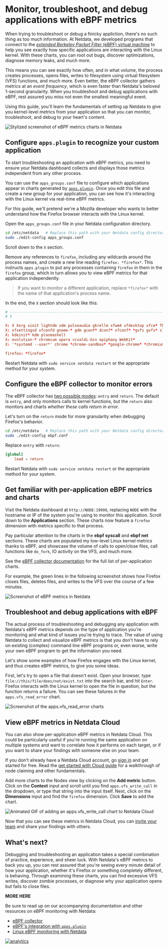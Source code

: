 <!--
title: "Monitor, troubleshoot, and debug applications with eBPF metrics"
description: "Use Netdata's built-in eBPF metrics collector to monitor, troubleshoot, and debug your custom application using low-level kernel feedback."
image: /img/seo/guides/troubleshoot/monitor-debug-applications-ebpf.png
-->

# Monitor, troubleshoot, and debug applications with eBPF metrics

When trying to troubleshoot or debug a finicky appliction, there's no such thing as too much information. At Netdata, we
developed programs that connect to the [_extended Berkeley Packet Filter_ (eBPF) virtual
machine](/collectors/ebpf.plugin/README.md) to help you see exactly how specific applications are interacting with the
Linux kernel. With these charts, you can root out bugs, discover optimizations, diagnose memory leaks, and much more.

This means you can see exactly how often, and in what volume, the process creates processes, opens files, writes to
filesystem using virtual filesystem (VFS) functions, and much more. Even better, the eBPF collector gathers metrics at
an _event frequency_, which is even faster than Netdata's beloved 1-second granularity. When you troubleshoot and debug
applications with eBPF, rest assured you miss not even the smallest meaningful event.

Using this guide, you'll learn the fundamentals of setting up Netdata to give you kernel-level metrics from your
application so that you can monitor, troubleshoot, and debug to your heart's content.

![Stylized screenshot of eBPF metrics charts in
Netdata](https://user-images.githubusercontent.com/1153921/84084039-9305ad00-a997-11ea-992e-fc3d55e403eb.png)

## Configure `apps.plugin` to recognize your custom application

To start troubleshooting an application with eBPF metrics, you need to ensure your Netdata dashboard collects and
displays those metrics independent from any other process.

You can use the `apps_groups.conf` file to configure which applications appear in charts generated by
[`apps.plugin`](/collectors/apps.plugin/README.md). Once you edit this file and create a new group for your application,
you can see how it's interacting with the Linux kernel via real-time eBPF metrics.

For this guide, we'll pretend we're a Mozilla developer who wants to better understand how the Firefox browser interacts
with the Linux kernel.

Open the `apps_groups.conf` file in your Netdata configuration directory.

```bash
cd /etc/netdata   # Replace this path with your Netdata config directory
sudo ./edit-config apps_groups.conf
```

Scroll down to the `X` section.

Remove any references to `firefox`, including any wildcards around the process names, and create a new line reading
`firefox: *firefox*`. This instructs `apps.plugin` to put any processes containing `firefox` in them in the `firefox`
group, which in turn allows you to view eBPF metrics for that application independently.

> If you want to monitor a different application, replace `*firefox*` with the name of that application's process name.

In the end, the `X` section should look like this:

```conf
# -----------------------------------------------------------------------------
# X

X: X Xorg xinit lightdm xdm pulseaudio gkrellm xfwm4 xfdesktop xfce* Thunar
X: xfsettingsd xfconfd gnome-* gdm gconf* dconf* xfconf* *gvfs gvfs* slim
X: kdeinit* kdm plasmashell
X: evolution-* chromium opera vivaldi-bin epiphany WebKit*
X: '*systemd --user*' chrome *chrome-sandbox* *google-chrome* *chromium*

firefox: *firefox*
```

Restart Netdata with `sudo service netdata restart` or the appropriate method for your system.

## Configure the eBPF collector to monitor errors

The eBPF collector has [two possible modes](/collectors/ebpf.plugin#ebpf-load-mode): `entry` and `return`. The default
is `entry`, and only monitors calls to kernel functions, but the `return` also monitors and charts _whether these calls
return in error_.

Let's turn on the `return` mode for more granularity when debugging Firefox's behavior.

```bash
cd /etc/netdata   # Replace this path with your Netdata config directory
sudo ./edit-config ebpf.conf
```

Replace `entry` with `return`:

```conf
[global]
    load = return
```

Restart Netdata with `sudo service netdata restart` or the appropriate method for your system.

## Get familiar with per-application eBPF metrics and charts

Visit the Netdata dashboard at `http://NODE:19999`, replacing `NODE` with the hostname or IP of the system you're using
to monitor this application. Scroll down to the **Applications** section. These charts now feature a `firefox` dimension
with metrics specific to that process. 

Pay particular attention to the charts in the **ebpf syscall** and **ebpf net** sections. These charts are populated my
low-level Linux kernel metrics thanks to eBPF, and showcase the volume of calls to open/close files, call functions like
`do_fork`, IO activity on the VFS, and much more.

See the [eBPF collector
documentation](https://learn.netdata.cloud/docs/agent/collectors/ebpf.plugin#integration-with-appsplugin) for the full
list of per-application charts.

For example, the green lines in the following screenshot shows how Firefox closes files, deletes files, and writes to
the VFS over the course of a few minutes.

![Screenshot of eBPF metrics in
Netdata](https://user-images.githubusercontent.com/1153921/84086279-5e482480-a99c-11ea-8262-fcd4b8343c0c.png)

## Troubleshoot and debug applications with eBPF

The actual process of troubleshooting and debugging any application with Netdata's eBPF metrics depends on the type of
application you're monitoring and what kind of issues you're trying to trace. The value of using Netdata to collect and
visualize eBPF metrics is that you don't have to rely on existing (complex) command line eBPF programs or, even worse,
write your own eBPF program to get the information you need.

Let's show some examples of how Firefox engages with the Linux kernel, and thus creates eBPF metrics, to give you some
ideas.

First, let's try to open a file that doesn't exist. Open your browser, type `file://this/file/does/not/exist.txt` into
the search bar, and hit `Enter`. Firefox interacts with the Linux kernel to open the file in question, but the function
returns a failure. You can see these failures in the `apps.vfs_read_error` chart.

![Screenshot of the apps.vfs_read_error
charts](https://user-images.githubusercontent.com/1153921/84203428-446f1600-aa5e-11ea-9243-b1be84b94a24.png)



## View eBPF metrics in Netdata Cloud

You can also show per-application eBPF metrics in Netdata Cloud. This could be particularly useful if you're running the
same application on multiple systems and want to correlate how it performs on each target, or if you want to share your
findings with someone else on your team.

If you don't already have a Netdata Cloud account, go [sign in](https://app.netdata.cloud) and get started for free.
Read the [get started with Cloud guide](https://learn.netdata.cloud/docs/cloud/get-started) for a walkthrough of node
claiming and other fundamentals.

Add more charts to the Nodes view by clicking on the **Add metric** button. Click on the **Context** input and scroll
until you find `apps.vfs_write_call` in the dropdown, or type that string into the input itself. Next, click on the
**Dimensions** input and find the `firefox` dimension. Click **Save** to add the chart.

![Animated GIF of adding an apps.vfs_write_call chart to Netdata
Cloud](https://user-images.githubusercontent.com/1153921/84194809-6fec0380-aa52-11ea-8609-639afd2f63cb.gif)

Now that you can see these metrics in Netdata Cloud, you can [invite your
team](https://learn.netdata.cloud/docs/cloud/collaborate/invite-your-team) and share your findings with others.

## What's next?

Debugging and troubleshooting an application takes a special combination of practice, experience, and sheer luck. With
Netdata's eBPF metrics to back you up, you can rest assured that you're seeing every minute detail of how your
application, whether it's Firefox or something completely different, is behaving. Through examining these charts, you
can find excessive VFS writes, discover zombie processes, or diagnose why your application opens but fails to close
files.

**MORE HERE**

Be sure to read up on our accompanying documentation and other resources on eBPF monitoring with Netdata:

-   [eBPF collector](/collectors/ebpf.plugin/README.md)
-   [eBPF's integration with `apps.plugin`](/collectors/apps.plugin.md#integration-with-ebpf)
-   [Linux eBPF monitoring with Netdata](https://www.netdata.cloud/blog/linux-ebpf-monitoring-with-netdata/)

[![analytics](https://www.google-analytics.com/collect?v=1&aip=1&t=pageview&_s=1&ds=github&dr=https%3A%2F%2Fgithub.com%2Fnetdata%2Fnetdata&dl=https%3A%2F%2Fmy-netdata.io%2Fgithub%2Fdocs%2Fguides%troubleshoot%2Fmonitor-debug-applications-ebpf.md&_u=MAC~&cid=5792dfd7-8dc4-476b-af31-da2fdb9f93d2&tid=UA-64295674-3)](<>)
